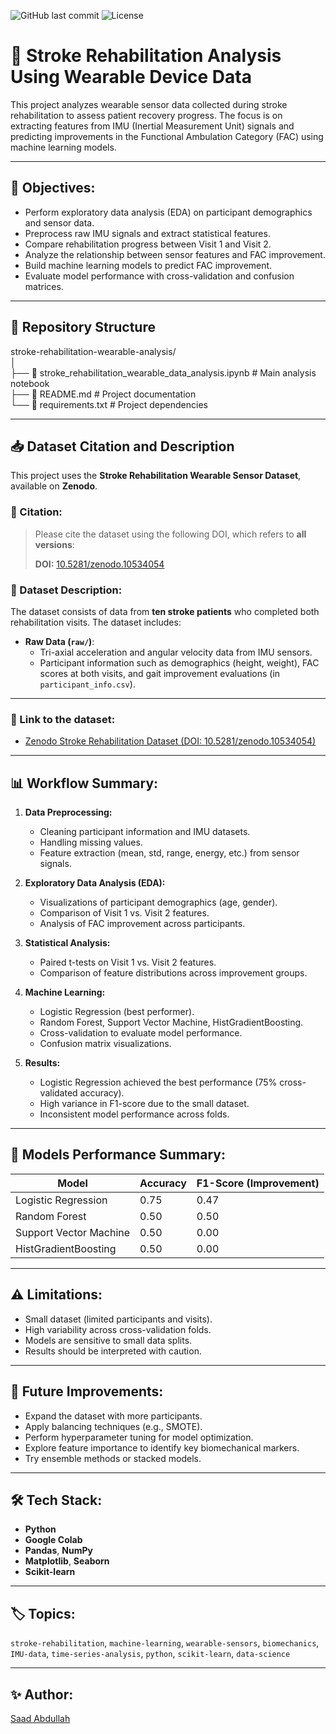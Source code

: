 ![GitHub last commit](https://img.shields.io/github/last-commit/saadabdullah-15/stroke-rehabilitation-wearable-analysis)
![License](https://img.shields.io/github/license/saadabdullah-15/stroke-rehabilitation-wearable-analysis)

# 🧠 Stroke Rehabilitation Analysis Using Wearable Device Data

This project analyzes wearable sensor data collected during stroke rehabilitation to assess patient recovery progress. The focus is on extracting features from IMU (Inertial Measurement Unit) signals and predicting improvements in the Functional Ambulation Category (FAC) using machine learning models.

---

## 📌 Objectives:
- Perform exploratory data analysis (EDA) on participant demographics and sensor data.
- Preprocess raw IMU signals and extract statistical features.
- Compare rehabilitation progress between Visit 1 and Visit 2.
- Analyze the relationship between sensor features and FAC improvement.
- Build machine learning models to predict FAC improvement.
- Evaluate model performance with cross-validation and confusion matrices.

---

## 📂 Repository Structure

stroke-rehabilitation-wearable-analysis/  
│  
├── 📄 stroke_rehabilitation_wearable_data_analysis.ipynb   # Main analysis notebook  
├── 📄 README.md                                            # Project documentation  
└── 📄 requirements.txt                                    # Project dependencies  

---

## 📥 Dataset Citation and Description

This project uses the **Stroke Rehabilitation Wearable Sensor Dataset**, available on **Zenodo**.

### 📌 Citation:
> Please cite the dataset using the following DOI, which refers to **all versions**:
>
> **DOI:** [10.5281/zenodo.10534054](https://doi.org/10.5281/zenodo.10534054)

### 📌 Dataset Description:
The dataset consists of data from **ten stroke patients** who completed both rehabilitation visits. The dataset includes:

- **Raw Data (`raw/`)**:
  - Tri-axial acceleration and angular velocity data from IMU sensors.
  - Participant information such as demographics (height, weight), FAC scores at both visits, and gait improvement evaluations (in `participant_info.csv`).
---

### 📌 Link to the dataset:
- [Zenodo Stroke Rehabilitation Dataset (DOI: 10.5281/zenodo.10534054)](https://doi.org/10.5281/zenodo.10534054)

---

## 📊 Workflow Summary:
1. **Data Preprocessing:**
   - Cleaning participant information and IMU datasets.
   - Handling missing values.
   - Feature extraction (mean, std, range, energy, etc.) from sensor signals.

2. **Exploratory Data Analysis (EDA):**
   - Visualizations of participant demographics (age, gender).
   - Comparison of Visit 1 vs. Visit 2 features.
   - Analysis of FAC improvement across participants.

3. **Statistical Analysis:**
   - Paired t-tests on Visit 1 vs. Visit 2 features.
   - Comparison of feature distributions across improvement groups.

4. **Machine Learning:**
   - Logistic Regression (best performer).
   - Random Forest, Support Vector Machine, HistGradientBoosting.
   - Cross-validation to evaluate model performance.
   - Confusion matrix visualizations.

5. **Results:**
   - Logistic Regression achieved the best performance (75% cross-validated accuracy).
   - High variance in F1-score due to the small dataset.
   - Inconsistent model performance across folds.

---

## 🧪 Models Performance Summary:
| Model                   | Accuracy | F1-Score (Improvement) |
|-------------------------|----------|------------------------|
| Logistic Regression     | 0.75     | 0.47                  |
| Random Forest           | 0.50     | 0.50                  |
| Support Vector Machine  | 0.50     | 0.00                  |
| HistGradientBoosting    | 0.50     | 0.00                  |

---

## ⚠️ Limitations:
- Small dataset (limited participants and visits).
- High variability across cross-validation folds.
- Models are sensitive to small data splits.
- Results should be interpreted with caution.

---

## 🚀 Future Improvements:
- Expand the dataset with more participants.
- Apply balancing techniques (e.g., SMOTE).
- Perform hyperparameter tuning for model optimization.
- Explore feature importance to identify key biomechanical markers.
- Try ensemble methods or stacked models.

---

## 🛠️ Tech Stack:
- **Python**
- **Google Colab**
- **Pandas**, **NumPy**
- **Matplotlib**, **Seaborn**
- **Scikit-learn**

---

## 🏷️ Topics:
`stroke-rehabilitation`, `machine-learning`, `wearable-sensors`, `biomechanics`, `IMU-data`, `time-series-analysis`, `python`, `scikit-learn`, `data-science`

---

## ✨ Author:
[Saad Abdullah](https://github.com/saadabdullah-15)

